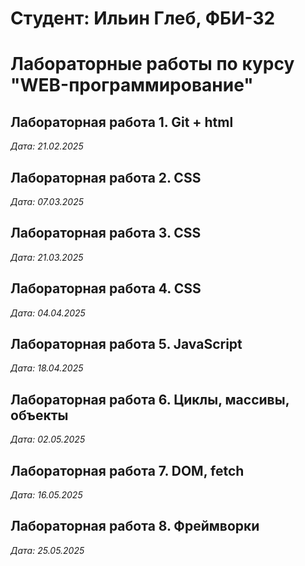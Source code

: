 # Студент: Ильин Глеб, ФБИ-32

# Лабораторные работы по курсу "WEB-программирование"

## Лабораторная работа 1. Git + html

*Дата: 21.02.2025*

## Лабораторная работа 2. CSS

*Дата: 07.03.2025*

## Лабораторная работа 3. CSS

*Дата: 21.03.2025*

## Лабораторная работа 4. CSS

*Дата: 04.04.2025*

## Лабораторная работа 5. JavaScript

*Дата: 18.04.2025*

## Лабораторная работа 6. Циклы, массивы, объекты

*Дата: 02.05.2025*

## Лабораторная работа 7. DOM, fetch

*Дата: 16.05.2025*

## Лабораторная работа 8. Фреймворки

*Дата: 25.05.2025*
